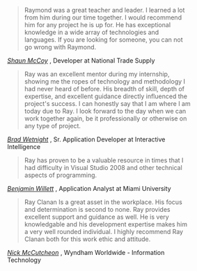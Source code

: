 <figure itemprop="mentions" itemscope itemtype="http://schema.org/Article">
  <blockquote>
    Raymond was a great teacher and leader. I learned a lot from him during our time together. I would recommend him for any project he is up for. He has exceptional knowledge in a wide array of technologies and languages. If you are looking for someone, you can not go wrong with Raymond.
  </blockquote>

  <figcaption>
      <cite itemprop="name">
        <a itemprop="url" href="http://www.linkedin.com/profile/view?id=41664657"><span itemprop="author">Shaun McCoy</span></a>
      </cite>,
      <span itemprop="publisher">Developer at National Trade Supply</span>
  </figcaption>
</figure>

<figure itemprop="mentions" itemscope itemtype="http://schema.org/Article">
  <blockquote>
    Ray was an excellent mentor during my internship, showing me the ropes of technology and methodology I had never heard of before. His breadth of skill, depth of expertise, and excellent guidance directly influenced the project's success. I can honestly say that I am where I am today due to Ray. I look forward to the day when we can work together again, be it professionally or otherwise on any type of project.
  </blockquote>

  <figcaption>
      <cite itemprop="name">
        <a itemprop="url" href="http://www.linkedin.com/profile/view?id=89272657"><span itemprop="author">Brad Wetnight</span></a>
      </cite>,
      <span itemprop="publisher">Sr. Application Developer at Interactive Intelligence</span>
  </figcaption>
</figure>

<figure itemprop="mentions" itemscope itemtype="http://schema.org/Article">
  <blockquote>
    Ray has proven to be a valuable resource in times that I had difficulty in Visual Studio 2008 and other technical aspects of programming.
  </blockquote>

  <figcaption>
      <cite itemprop="name">
        <a itemprop="url" href="http://www.linkedin.com/profile/view?id=56287635"><span itemprop="author">Benjamin Willett</span></a>
      </cite>,
      <span itemprop="publisher">Application Analyst at Miami University</span>
  </figcaption>
</figure>

<figure itemprop="mentions" itemscope itemtype="http://schema.org/Article">
  <blockquote>
    Ray Clanan Is a great asset in the workplace. His focus and determination is second to none. Ray provides excellent support and guidance as well. He is very knowledgable and his development expertise makes him a very well rounded individual. I highly recommend Ray Clanan both for this work ethic and attitude.
  </blockquote>

  <figcaption>
      <cite itemprop="name">
        <a itemprop="url" href="http://www.linkedin.com/profile/view?id=23278296"><span itemprop="author">Nick McCutcheon</span></a>
      </cite>,
      <span itemprop="publisher">Wyndham Worldwide - Information Technology</span>
  </figcaption>
</figure>
